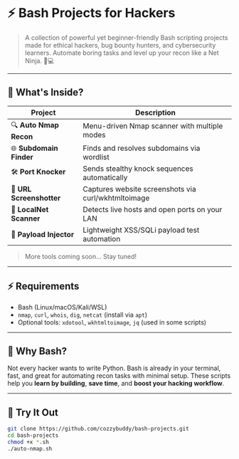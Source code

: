# ⚡ Bash Projects for Hackers

> A collection of powerful yet beginner-friendly Bash scripting projects made for ethical hackers, bug bounty hunters, and cybersecurity learners. Automate boring tasks and level up your recon like a Net Ninja. 🧠💻



---

## 🚀 What's Inside?

| Project                     | Description                                       |
|----------------------------|---------------------------------------------------|
| 🔍 **Auto Nmap Recon**     | Menu-driven Nmap scanner with multiple modes      |
| 🌐 **Subdomain Finder**    | Finds and resolves subdomains via wordlist        |
| 🛠️ **Port Knocker**        | Sends stealthy knock sequences automatically       |
| 📸 **URL Screenshotter**   | Captures website screenshots via curl/wkhtmltoimage|
| 📡 **LocalNet Scanner**    | Detects live hosts and open ports on your LAN     |
| 🔐 **Payload Injector**    | Lightweight XSS/SQLi payload test automation       |

> More tools coming soon... Stay tuned!

---

## ⚡ Requirements

- Bash (Linux/macOS/Kali/WSL)
- `nmap`, `curl`, `whois`, `dig`, `netcat` (install via `apt`)
- Optional tools: `xdotool`, `wkhtmltoimage`, `jq` (used in some scripts)

---

## 🧠 Why Bash?

Not every hacker wants to write Python. Bash is already in your terminal, fast, and great for automating recon tasks with minimal setup. These scripts help you **learn by building**, **save time**, and **boost your hacking workflow**.

---

## 🧪 Try It Out

```bash
git clone https://github.com/cozzybuddy/bash-projects.git
cd bash-projects
chmod +x *.sh
./auto-nmap.sh
